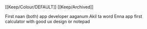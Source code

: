 [[Keep/Colour/DEFAULT]] [[Keep/Archived]] 

First naan (both) app developer aaganum Akil ta word
Enna app first calculator with good ux design or notepad

